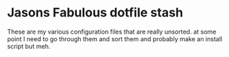 # Jasons Fabulous dotfile stash
These are my various configuration files that are really unsorted. at some point 
I need to go through them and sort them and probably make an install script but meh.
